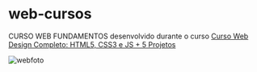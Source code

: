 # web-cursos
CURSO WEB FUNDAMENTOS desenvolvido durante o curso [Curso Web Design Completo: HTML5, CSS3 e JS + 5 Projetos](https://www.udemy.com/course/curso-web-design-fundamentos-aprenda-html-css-e-javascript/)

![webfoto](https://user-images.githubusercontent.com/51216648/89079171-449fd980-d35c-11ea-8ffd-1a4a9df4edb9.png)
